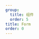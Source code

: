 ```yaml
---
group:
  title: 组件
  order: 5
title: Form
order: 0
---
```


<code title="basic" src="../form/basic.jsx" />

<code title="useForm" src="../form/useForm.jsx" />

<code title="createRef" src="../form/createRef.tsx" />

<code title="dependency" src="../form/dependency.jsx" />

<code title="container" src="../form/container.jsx" />

<code title="validator" src="../form/validator.jsx" />

<code title="dynamic" src="../form/dynamic.jsx" />

<code title="dynamic dependency" src="../form/dynamicDep.jsx" />

<code title="自定义 dynamic dependency" src="../form/dynamicCustomDep.jsx" />

